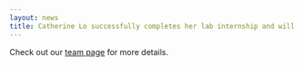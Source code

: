 ```yaml
---
layout: news
title: Catherine Lo successfully completes her lab internship and will be writing up her research results for the Regeneron Science Talent Search competition. Best of luck Catherine!
---
```


Check out our <a href="/team">team page</a> for more details.
